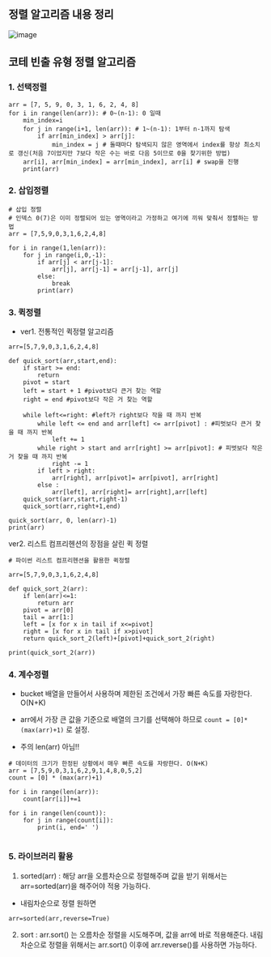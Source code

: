 ## 정렬 알고리즘 내용 정리

![image](https://user-images.githubusercontent.com/63600953/119847618-16703380-bf46-11eb-9a77-f8cb6f4bd96f.png)

## 코테 빈출 유형 정렬 알고리즘

### 1. 선택정렬

```
arr = [7, 5, 9, 0, 3, 1, 6, 2, 4, 8]
for i in range(len(arr)): # 0~(n-1): 0 일때
    min_index=i
    for j in range(i+1, len(arr)): # 1~(n-1): 1부터 n-1까지 탐색
        if arr[min_index] > arr[j]:
            min_index = j # 돌때마다 탐색되지 않은 영역에서 index를 항상 최소치로 갱신(처음 7이었지만 7보다 작은 수는 바로 다음 5이므로 0을 찾기위한 방법)
    arr[i], arr[min_index] = arr[min_index], arr[i] # swap을 진행
    print(arr)
```

### 2. 삽입정렬

```
# 삽입 정렬
# 인덱스 0(7)은 이미 정렬되어 있는 영역이라고 가정하고 여기에 끼워 맞춰서 정렬하는 방법
arr = [7,5,9,0,3,1,6,2,4,8]

for i in range(1,len(arr)):
    for j in range(i,0,-1):
        if arr[j] < arr[j-1]:
            arr[j], arr[j-1] = arr[j-1], arr[j]
        else:
            break
        print(arr)
```

### 3. 퀵정렬

- ver1. 전통적인 퀵정렬 알고리즘

```
arr=[5,7,9,0,3,1,6,2,4,8]

def quick_sort(arr,start,end):
    if start >= end:
        return
    pivot = start
    left = start + 1 #pivot보다 큰거 찾는 역할
    right = end #pivot보다 작은 거 찾는 역할

    while left<=right: #left가 right보다 작을 때 까지 반복
        while left <= end and arr[left] <= arr[pivot] : #피벗보다 큰거 찾을 때 까지 반복
            left += 1
        while right > start and arr[right] >= arr[pivot]: # 피벗보다 작은거 찾을 때 까지 반복
            right -= 1
        if left > right:
            arr[right], arr[pivot]= arr[pivot], arr[right]
        else :
            arr[left], arr[right]= arr[right],arr[left]
    quick_sort(arr,start,right-1)
    quick_sort(arr,right+1,end)

quick_sort(arr, 0, len(arr)-1)
print(arr)
```

ver2. 리스트 컴프리헨션의 장점을 살린 퀵 정렬

```
# 파이썬 리스트 컴프리헨션을 활용한 퀵정렬

arr=[5,7,9,0,3,1,6,2,4,8]

def quick_sort_2(arr):
    if len(arr)<=1:
        return arr
    pivot = arr[0]
    tail = arr[1:]
    left = [x for x in tail if x<=pivot]
    right = [x for x in tail if x>pivot]
    return quick_sort_2(left)+[pivot]+quick_sort_2(right)

print(quick_sort_2(arr))

```

### 4. 계수정렬

- bucket 배열을 만들어서 사용하며 제한된 조건에서 가장 빠른 속도를 자랑한다. O(N+K)

- arr에서 가장 큰 값을 기준으로 배열의 크기를 선택해야 하므로 `count = [0]*(max(arr)+1)` 로 설정.
- 주의 len(arr) 아님!!

```
# 데이터의 크기가 한정된 상황에서 매우 빠른 속도를 자랑한다. O(N+K)
arr = [7,5,9,0,3,1,6,2,9,1,4,8,0,5,2]
count = [0] * (max(arr)+1)

for i in range(len(arr)):
    count[arr[i]]+=1

for i in range(len(count)):
    for j in range(count[i]):
        print(i, end=' ')


```

### 5. 라이브러리 활용

1. sorted(arr)
   : 해당 arr을 오름차순으로 정렬해주며 값을 받기 위해서는 arr=sorted(arr)을 해주어야 적용 가능하다.

- 내림차순으로 정렬 원하면

```
arr=sorted(arr,reverse=True)
```

2. sort
   : arr.sort() 는 오름차순 정렬을 시도해주며, 값을 arr에 바로 적용해준다.
   내림차순으로 정렬을 위해서는 arr.sort() 이후에 arr.reverse()를 사용하면 가능하다.
